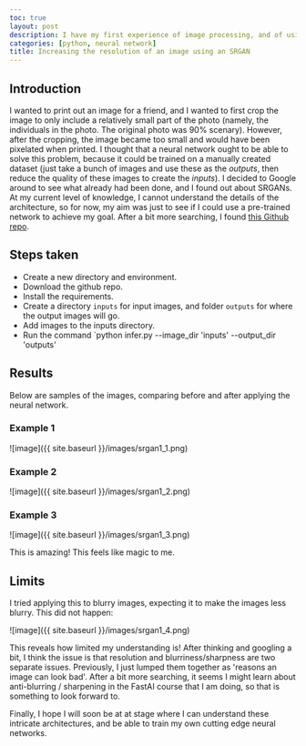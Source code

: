 ```yaml
---
toc: true
layout: post
description: I have my first experience of image processing, and of using a pre-trained network.
categories: [python, neural network]
title: Increasing the resolution of an image using an SRGAN
---
```

<!---
## Other posts in series
{% for post in site.posts %}
{% if (post.title contains "Credit Card Fraud") and (post.title != page.title) %}
* [{{ post.title }}]({{ site.baseurl }}{{ post.url }})
{% endif %}
{% endfor %}
-->

## Introduction
I wanted to print out an image for a friend, and I wanted to first crop the image to only include a relatively small part of the photo (namely, the individuals in the photo. The original photo was 90% scenary).  However, after the cropping, the image became too small and would have been pixelated when printed.  I thought that a neural network ought to be able to solve this problem, because it could be trained on a manually created dataset (just take a bunch of images and use these as the *outputs*, then reduce the quality of these images to create the *inputs*). I decided to Google around to see what already had been done, and I found out about SRGANs.  At my current level of knowledge, I cannot understand the details of the architecture, so for now, my aim was just to see if I could use a pre-trained network to achieve my goal. After a bit more searching, I found [this Github repo](https://github.com/HasnainRaz/Fast-SRGAN).

## Steps taken
* Create a new directory and environment.
* Download the github repo.
* Install the requirements.
* Create a directory `inputs` for input images, and folder `outputs` for where the output images will go.
* Add images to the inputs directory.
* Run the command `python infer.py --image_dir 'inputs' --output_dir 'outputs'

## Results
Below are samples of the images, comparing before and after applying the neural network.

### Example 1
![image]({{ site.baseurl }}/images/srgan1_1.png)

### Example 2
![image]({{ site.baseurl }}/images/srgan1_2.png)

### Example 3
![image]({{ site.baseurl }}/images/srgan1_3.png)

This is amazing! This feels like magic to me. 

## Limits
I tried applying this to blurry images, expecting it to make the images less blurry. This did not happen:

![image]({{ site.baseurl }}/images/srgan1_4.png)

This reveals how limited my understanding is! After thinking and googling a bit, I think the issue is that resolution and blurriness/sharpness are two separate issues. Previously, I just lumped them together as 'reasons an image can look bad'. After a bit more searching, it seems I might learn about anti-blurring / sharpening in the FastAI course that I am doing, so that is something to look forward to.

Finally, I hope I will soon be at at stage where I can understand these intricate architectures, and be able to train my own cutting edge neural networks.




